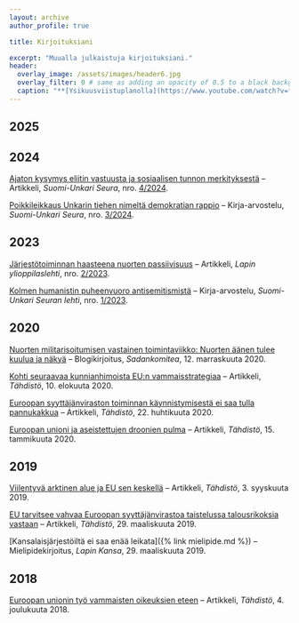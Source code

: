 ```yaml
---
layout: archive
author_profile: true

title: Kirjoituksiani

excerpt: "Muualla julkaistuja kirjoituksiani."
header:
  overlay_image: /assets/images/header6.jpg
  overlay_filter: 0 # same as adding an opacity of 0.5 to a black background
  caption: "**[Ysikuusviistuplanolla](https://www.youtube.com/watch?v=fprk3gPk-UI)**"
---
```


## 2025

## 2024
[Ajaton kysymys eliitin vastuusta ja sosiaalisen tunnon merkityksestä](https://suomiunkari.fi/kulttuuri/ajaton-kysymys-eliitin-vastuusta-ja-sosiaalisen-tunnon-merkityksesta/) – Artikkeli, *Suomi-Unkari Seura*, nro. [4/2024](https://suomiunkari.fi/lehti/4-2024/).

[Poikkileikkaus Unkarin tiehen nimeltä demokratian rappio](https://suomiunkari.fi/yhteiskunta/poikkileikkaus-unkarin-tiehen-nimelta-demokratian-rappio/) – Kirja-arvostelu, *Suomi-Unkari Seura*, nro. [3/2024](https://suomiunkari.fi/lehti/numero-2024-03//).

## 2023
[Järjestötoiminnan haasteena nuorten passiivisuus](https://lapinylioppilaslehti.fi/2023/05/30/jarjestotoiminnan-haasteena-nuorten-passiivisuus/) – Artikkeli, *Lapin ylioppilaslehti*, nro. [2/2023](https://www.lehtiluukku.fi/lue/lapin_ylioppilaslehti/02-2023/352136.html).

[Kolmen humanistin puheenvuoro antisemitismistä](/assets/images/kuvat/SUS_lehtijuttu_012023.jpeg) – Kirja-arvostelu, *Suomi-Unkari Seuran lehti*, nro. [1/2023](https://suomiunkari.fi/lehti/1-2023/).

## 2020
[Nuorten militarisoitumisen vastainen toimintaviikko: Nuorten äänen tulee kuulua ja näkyä](https://www.sadankomitea.fi/nuorten-militarisoitumisen-vastainen-toimintaviikko-nuorten-aanen-tulee-kuulua-ja-nakya/ "Nuorten militarisoitumisen vastainen toimintaviikko: Nuorten äänen tulee kuulua ja näkyä") – Blogikirjoitus, *Sadankomitea*, 12. marraskuuta 2020.

[Kohti seuraavaa kunnianhimoista EU:n vammaisstrategiaa](http://tahdistolehti.fi/kohti-seuraavaa-kunnianhimoista-eun-vammaisstrategiaa/?fbclid=IwAR07iplNwS1bd_hxAgWONviPsO4EH9V4EEMJfgNyFlXSOOQ6eg0kkVm8fDY "Kohti seuraavaa kunnianhimoista EU:n vammaisstrategiaa") – Artikkeli, *Tähdistö*, 10. elokuuta 2020.

[Euroopan syyttäjänviraston toiminnan käynnistymisestä ei saa tulla pannukakkua](http://tahdistolehti.fi/euroopan-syyttajanviraston-toiminnan-kaynnistymisesta-ei-saa-tulla-pannukakkua/ "Euroopan syyttäjänviraston toiminnan käynnistymisestä ei saa tulla pannukakkua") – Artikkeli, *Tähdistö*, 22. huhtikuuta 2020.

[Euroopan unioni ja aseistettujen droonien pulma](http://tahdistolehti.fi/euroopan-unioni-ja-aseistettujen-droonien-pulma/ "Euroopan unioni ja aseistettujen droonien pulma") – Artikkeli, *Tähdistö*, 15. tammikuuta 2020.

## 2019
[Viilentyvä arktinen alue ja EU sen keskellä](http://tahdistolehti.fi/viilentyva-arktinen-alue-ja-eu-sen-keskella/ "Viilentyvä arktinen alue ja EU sen keskellä") – Artikkeli, *Tähdistö*, 3. syyskuuta 2019.

[EU tarvitsee vahvaa Euroopan syyttäjänvirastoa taistelussa talousrikoksia vastaan](http://tahdistolehti.fi/eu-tarvitsee-vahvaa-euroopan-syyttajanvirastoa-taistelussa-talousrikoksia-vastaan/ "EU tarvitsee vahvaa Euroopan syyttäjänvirastoa taistelussa talousrikoksia vastaan") – Artikkeli, *Tähdistö*, 29. maaliskuuta 2019.

[Kansalaisjärjestöiltä ei saa enää leikata]({% link mielipide.md %}) – Mielipidekirjoitus, *Lapin Kansa*, 29. maaliskuuta 2019.

## 2018
[Euroopan unionin työ vammaisten oikeuksien eteen](http://tahdistolehti.fi/euroopan-unionin-tyo-vammaisten-oikeuksien-eteen/ "Euroopan unionin työ vammaisten oikeuksien eteen") – Artikkeli, *Tähdistö*, 4. joulukuuta 2018.
